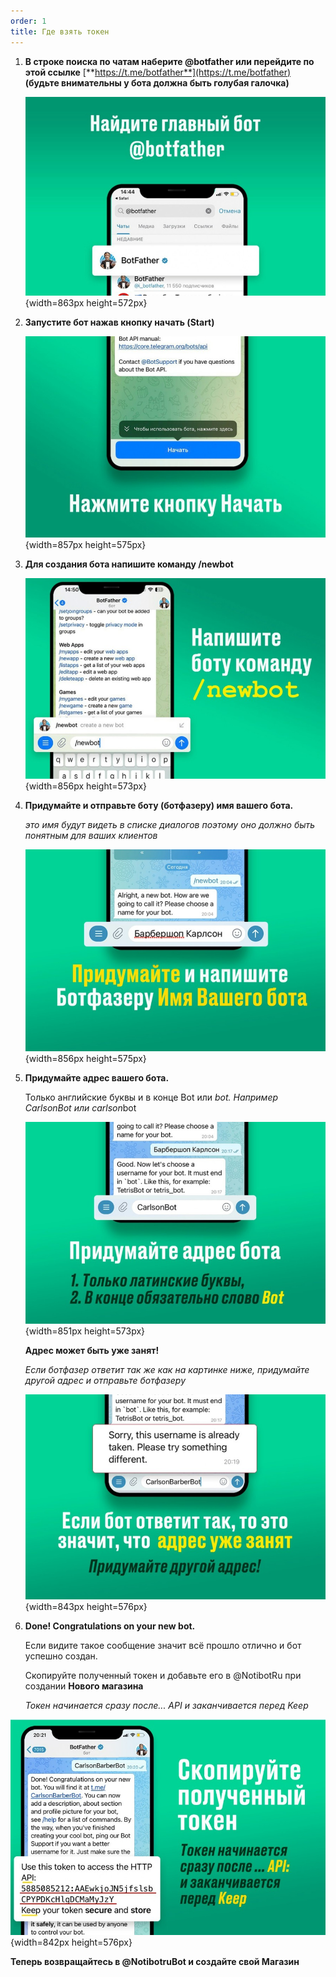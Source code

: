 ```yaml
---
order: 1
title: Где взять токен
---
```


1. **В строке поиска по чатам наберите @botfather или перейдите по этой ссылке** [**https://t.me/botfather**](https://t.me/botfather) **(будьте внимательны у бота должна быть голубая галочка)**

   ![](./gde-vzyat-token.jpeg){width=863px height=572px}

2. **Запустите бот нажав кнопку начать (Start)**

   ![](./gde-vzyat-token-2.jpeg){width=857px height=575px}

3. **Для создания бота напишите команду /newbot**

   ![](./gde-vzyat-token-3.jpeg){width=856px height=573px}

4. **Придумайте и отправьте боту (ботфазеру) имя вашего бота.**

   *это имя будут видеть в списке диалогов поэтому оно должно быть понятным для ваших клиентов*

   ![](./gde-vzyat-token-4.jpeg){width=856px height=575px}

5. **Придумайте адрес вашего бота.**

   Только английские буквы и в конце Bot или *bot. Например CarlsonBot или carlson*bot

   ![](./gde-vzyat-token-5.jpeg){width=851px height=573px}

   **Адрес может быть уже занят!**

   *Если ботфазер ответит так же как на картинке ниже, придумайте другой адрес и отправьте ботфазеру*

   ![](./gde-vzyat-token-6.jpeg){width=843px height=576px}

6. **Done! Congratulations on your new bot.**

   Если видите такое сообщение значит всё прошло отлично и бот успешно создан.

   Скопируйте полученный токен и добавьте его в @NotibotRu при создании **Нового магазина**

   *Токен начинается сразу после... API и заканчивается перед Keep*

![](./gde-vzyat-token-7.jpeg){width=842px height=576px}

**Теперь возвращайтесь в @NotibotruBot и создайте свой Магазин**
